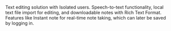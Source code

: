 Text editing solution with Isolated users. Speech-to-text functionality, local text file import for editing, and downloadable notes with Rich Text Format. Features like Instant note for real-time note taking, which can later be saved by logging in.
